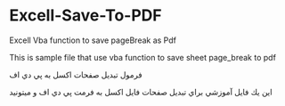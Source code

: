 # Excell-Save-To-PDF
Excell Vba function to save pageBreak as Pdf

This is sample file that use vba function to save sheet page_break to pdf

فرمول تبديل صفحات اكسل به پي دي اف

اين يك فايل آموزشي براي تبديل صفحات فايل اكسل به فرمت پي دي اف  و ميتونيد  
